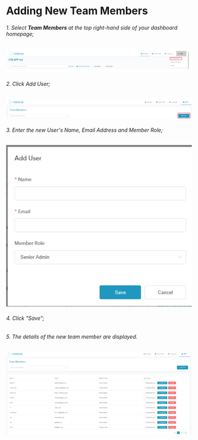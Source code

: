 Adding New Team Members
=======================

###### 1. Select ***Team Members*** at the top right-hand side of your dashboard homepage;



![select-members](select-members.png)

###### 2. Click Add User;

![add-members](add-members.png)

###### 3. Enter the new User's Name, Email Address and Member Role;

![fill-in-information](fill-in-information.png)

###### 4. Click "Save";

###### 5. The details of the new team member are displayed.

![member-list](member-list.png)
